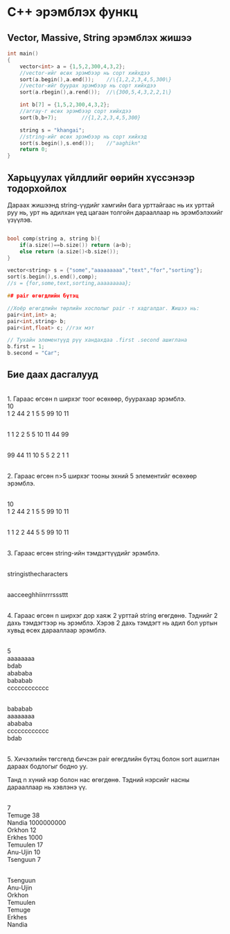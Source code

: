 # C++ эрэмблэх функц

## Vector, Massive, String эрэмблэх жишээ
```c++
int main()
{
    vector<int> a = {1,5,2,300,4,3,2};
    //vector-ийг өсөх эрэмбээр нь сорт хийхдээ
    sort(a.begin(),a.end());    //\{1,2,2,3,4,5,300\}
    //vector-ийг буурах эрэмбээр нь сорт хийхдээ
    sort(a.rbegin(),a.rend());  //\{300,5,4,3,2,2,1\}

    int b[7] = {1,5,2,300,4,3,2};
    //array-г өсөх эрэмбээр сорт хийхдээ
    sort(b,b+7);        //{1,2,2,3,4,5,300}

    string s = "khangai";
    //string-ийг өсөх эрэмбээр нь сорт хийхэд
    sort(s.begin(),s.end());    //"aaghikn"
    return 0;
}
```

## Харьцуулах үйлдлийг өөрийн хүссэнээр тодорхойлох

Дараах жишээнд string-үүдийг хамгийн бага урттайгаас нь их урттай руу нь, урт нь адилхан үед цагаан толгойн дарааллаар нь эрэмбэлэхийг үзүүлэв.

```c++

bool comp(string a, string b){
    if(a.size()==b.size()) return (a<b);
    else return (a.size()<b.size());
}

vector<string> s = {"some","aaaaaaaaa","text","for","sorting"};
sort(s.begin(),s.end(),comp);
//s = {for,some,text,sorting,aaaaaaaaa};

```
```c++
## pair өгөгдлийн бүтэц

//Хоёр өгөгдлийн төрлийн хослолыг pair -т хадгалдаг. Жишээ нь:
pair<int,int> a;
pair<int,string> b;
pair<int,float> c; //гэх мэт

// Тухайн элементүүд рүү хандахдаа .first .second ашиглана
b.first = 1;
b.second = "Car";

```
## Бие даах дасгалууд

<br/>1. Гараас өгсөн n ширхэг тоог өсөхөөр, буурахаар эрэмблэ.
<br/> 10
<br/> 1 2 44 2 1 5 5 99 10 11

<br/> 1 1 2 2 5 5 10 11 44 99

<br/> 99 44 11 10 5 5 2 2 1 1 

<br/>2. Гараас өгсөн n>5 ширхэг тооны эхний 5 элементийг өсөхөөр эрэмблэ.

<br/> 10
<br/> 1 2 44 2 1 5 5 99 10 11

<br/> 1 1 2 2 44 5 5 99 10 11


<br/>3. Гараас өгсөн string-ийн тэмдэгтүүдийг эрэмблэ.

<br/> stringisthecharacters

<br/> aacceeghhiinrrrsssttt


<br/>4. Гараас өгсөн n ширхэг дор хаяж 2 урттай string өгөгдөнө. Тэднийг 2 дахь тэмдэгтээр нь эрэмблэ. Хэрэв 2 дахь тэмдэгт нь адил бол уртын хувьд өсөх дарааллаар эрэмблэ. 

<br/> 5
<br/> aaaaaaaa
<br/> bdab
<br/> abababa
<br/> bababab 
<br/> cccccccccccc

<br/>bababab
<br/>aaaaaaaa
<br/>abababa
<br/>cccccccccccc
<br/>bdab

<br/>5. Хичээлийн төгсгөлд бичсэн pair өгөгдлийн бүтэц болон sort ашиглан дараах бодлогыг бодно уу.

Танд n хүний нэр болон нас өгөгдөнө. Тэдний нэрсийг насны дарааллаар нь хэвлэнэ үү. 

<br/>7
<br/>Temuge 38
<br/>Nandia 1000000000
<br/>Orkhon 12
<br/>Erkhes 1000
<br/>Temuulen 17
<br/>Anu-Ujin 10
<br/>Tsenguun 7


<br/>Tsenguun 
<br/>Anu-Ujin 
<br/>Orkhon 
<br/>Temuulen 
<br/>Temuge
<br/>Erkhes 
<br/>Nandia
